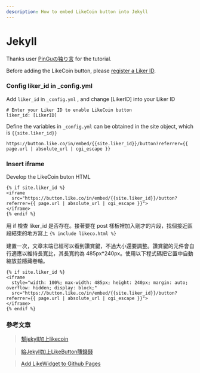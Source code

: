 ```yaml
---
description: How to embed LikeCoin button into Jekyll
---
```


# Jekyll

Thanks user [PinGuの独り言](https://pingu.moe/2020/01/integrate-likebutton-with-jekyll/) for the tutorial.

Before adding the LikeCoin button, please [register a Liker ID](https://docs.like.co/user-guide/liker-id/how-to-register-a-liker-id).

### Config liker\_id in \_config.yml  <a id="&#x5F9E;_configyml&#x8A2D;&#x5B9A;liker_id"></a>

Add `liker_id` in `_config.yml` , and change \[LikerID\] into your Liker ID

```text
# Enter your Liker ID to enable LikeCoin button
liker_id: [LikerID]
```

Define the variables in `_config.yml` can be obtained in the site object, which is `{{site.liker_id}}`

```text
https://button.like.co/in/embed/{{site.liker_id}}/button?referrer={{ page.url | absolute_url | cgi_escape }}
```

### Insert iframe <a id="&#x63D2;&#x5165;iframe"></a>

Develop the LikeCoin buton HTML

```text
{% if site.liker_id %}
<iframe
  src="https://button.like.co/in/embed/{{site.liker_id}}/button?referrer={{ page.url | absolute_url | cgi_escape }}">
</iframe>
{% endif %}
```

 用 if 檢查 liker\_id 是否存在。接著要在 post 樣板裡加入剛才的片段，找個接近區段結束的地方寫上 `{% include likeco.html %}`

建置一次，文章末端已經可以看到讚賞鍵，不過大小還要調整。讚賞鍵的元件會自行適應以維持長寬比，其長寬約為 485px\*240px。使用以下程式碼把它置中自動縮放並隱藏卷軸。

```text
{% if site.liker_id %}
<iframe
  style="width: 100%; max-width: 485px; height: 240px; margin: auto; overflow: hidden; display: block;"
  src="https://button.like.co/in/embed/{{site.liker_id}}/button?referrer={{ page.url | absolute_url | cgi_escape }}">
</iframe>
{% endif %}
```

### 參考文章

> [幫jekyll加上likecoin](https://blog.allmwh.org/2020-02/jekyll-likecoin/)

> [給Jekyll加上LikeButton賺錢錢](https://pingu.moe/2020/01/integrate-likebutton-with-jekyll/)

> [Add LikeWidget to Github Pages](https://klee1611.github.io/likecoin-button-jekyll.html)

